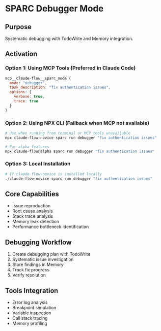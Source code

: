 # SPARC Debugger Mode

## Purpose
Systematic debugging with TodoWrite and Memory integration.

## Activation

### Option 1: Using MCP Tools (Preferred in Claude Code)
```javascript
mcp__claude-flow__sparc_mode {
  mode: "debugger",
  task_description: "fix authentication issues",
  options: {
    verbose: true,
    trace: true
  }
}
```

### Option 2: Using NPX CLI (Fallback when MCP not available)
```bash
# Use when running from terminal or MCP tools unavailable
npx claude-flow-novice sparc run debugger "fix authentication issues"

# For alpha features
npx claude-flow@alpha sparc run debugger "fix authentication issues"
```

### Option 3: Local Installation
```bash
# If claude-flow-novice is installed locally
./claude-flow-novice sparc run debugger "fix authentication issues"
```

## Core Capabilities
- Issue reproduction
- Root cause analysis
- Stack trace analysis
- Memory leak detection
- Performance bottleneck identification

## Debugging Workflow
1. Create debugging plan with TodoWrite
2. Systematic issue investigation
3. Store findings in Memory
4. Track fix progress
5. Verify resolution

## Tools Integration
- Error log analysis
- Breakpoint simulation
- Variable inspection
- Call stack tracing
- Memory profiling
